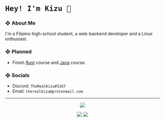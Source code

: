 <!-- TITLE -->
# `Hey! I'm Kizu 👋`

<!-- ABOUT ME -->
### ❖ About Me

   I'm a Filipino high-school student, a web-backend developer and a Linux enthusiast.

<!-- PLANNED SHIT -->
### ❖ Planned

   * Finish [Rust](https://rust-lang.org/) course and [Java](https://java.com/) course.

<!--- SOCIALS -->
### ❖ Socials

   * Discord: `TheRealKizu#3267`
   * Email: `therealkizu@protonmail.com`

---

<p/>

<!-- GITHUB STATS -->

<p align="center">
   <img src="https://github-profile-trophy.vercel.app/?username=TheRealKizu&theme=juicyfresh&no-frame=true&margin-w=20">
</p>

<p align="center">
   <img src="https://github-readme-stats.vercel.app/api?username=TheRealKizu&hide=issues&show_icons=true&title_color=84a0c6&bg_color=13141d&icon_color=89b8c2&text_color=84a0c6&line_height=24&count_private=true&include_all_commits=true">

   <img src="https://github-readme-stats.vercel.app/api/top-langs/?username=TheRealKizu&layout=compact&show_icons=true&title_color=84a0c6&bg_color=13141d&icon_color=89b8c2&text_color=84a0c6&&langs_count=6hide=css">
</p>
